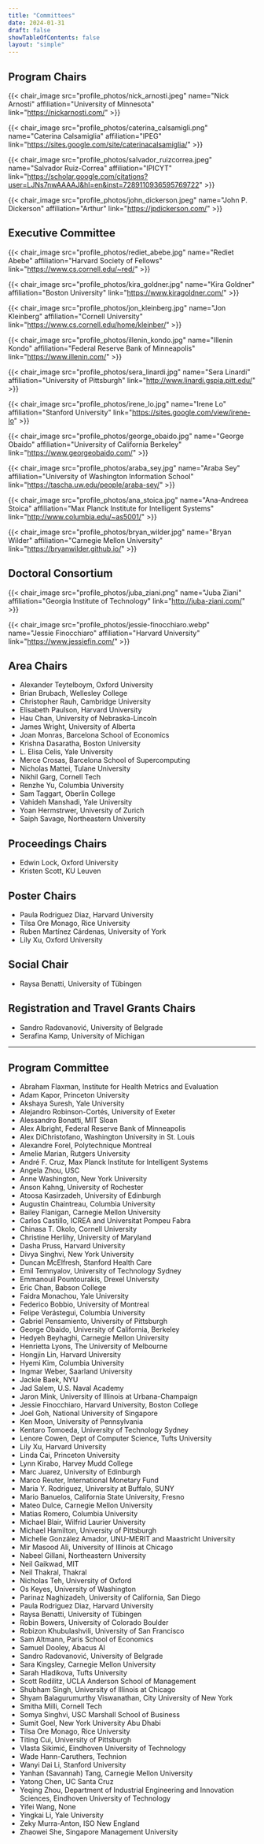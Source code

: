 ```yaml
---
title: "Committees"
date: 2024-01-31
draft: false
showTableOfContents: false
layout: "simple"
---
```


## Program Chairs
{{< chair_image src="profile_photos/nick_arnosti.jpeg" name="Nick Arnosti" affiliation="University of Minnesota" link="https://nickarnosti.com/" >}}

{{< chair_image src="profile_photos/caterina_calsamigli.png" name="Caterina Calsamiglia" affiliation="IPEG" link="https://sites.google.com/site/caterinacalsamiglia/" >}}

{{< chair_image src="profile_photos/salvador_ruizcorrea.jpeg" name="Salvador Ruiz-Correa" affiliation="IPICYT" link="https://scholar.google.com/citations?user=LJNs7nwAAAAJ&hl=en&inst=7289110936595769722" >}}

{{< chair_image src="profile_photos/john_dickerson.jpeg" name="John P. Dickerson" affiliation="Arthur" link="https://jpdickerson.com/" >}}

<!-- {{< twitter user="ACMEAAMO" id="1757795805254099256" >}} -->

## Executive Committee
{{< chair_image src="profile_photos/rediet_abebe.jpg" name="Rediet Abebe" affiliation="Harvard Society of Fellows" link="https://www.cs.cornell.edu/~red/" >}}

{{< chair_image src="profile_photos/kira_goldner.jpg" name="Kira Goldner" affiliation="Boston University" link="https://www.kiragoldner.com/" >}}

{{< chair_image src="profile_photos/jon_kleinberg.jpg" name="Jon Kleinberg" affiliation="Cornell University" link="https://www.cs.cornell.edu/home/kleinber/" >}}

{{< chair_image src="profile_photos/illenin_kondo.jpg" name="Illenin Kondo" affiliation="Federal Reserve Bank of Minneapolis" link="https://www.illenin.com/" >}}

{{< chair_image src="profile_photos/sera_linardi.jpg" name="Sera Linardi" affiliation="University of Pittsburgh" link="http://www.linardi.gspia.pitt.edu/" >}}

{{< chair_image src="profile_photos/irene_lo.jpg" name="Irene Lo" affiliation="Stanford University" link="https://sites.google.com/view/irene-lo" >}}

{{< chair_image src="profile_photos/george_obaido.jpg" name="George Obaido" affiliation="University of California Berkeley" link="https://www.georgeobaido.com/" >}}

{{< chair_image src="profile_photos/araba_sey.jpg" name="Araba Sey" affiliation="University of Washington Information School" link="https://tascha.uw.edu/people/araba-sey/" >}}

{{< chair_image src="profile_photos/ana_stoica.jpg" name="Ana-Andreea Stoica" affiliation="Max Planck Institute for Intelligent Systems" link="http://www.columbia.edu/~as5001/" >}}

{{< chair_image src="profile_photos/bryan_wilder.jpg" name="Bryan Wilder" affiliation="Carnegie Mellon University" link="https://bryanwilder.github.io/" >}}

## Doctoral Consortium
{{< chair_image src="profile_photos/juba_ziani.png" name="Juba Ziani" affiliation="Georgia Institute of Technology" link="http://juba-ziani.com/" >}}

{{< chair_image src="profile_photos/jessie-finocchiaro.webp" name="Jessie Finocchiaro" affiliation="Harvard University" link="https://www.jessiefin.com/" >}}

## Area Chairs

- Alexander Teytelboym, Oxford University
- Brian Brubach, Wellesley College
- Christopher Rauh, Cambridge University
- Elisabeth Paulson, Harvard University
- Hau Chan, University of Nebraska-Lincoln
- James Wright, University of Alberta
- Joan Monras, Barcelona School of Economics
- Krishna Dasaratha, Boston University
- L. Elisa Celis, Yale University
- Merce Crosas, Barcelona School of Supercomputing
- Nicholas Mattei, Tulane University
- Nikhil Garg, Cornell Tech
- Renzhe Yu, Columbia University
- Sam Taggart, Oberlin College
- Vahideh Manshadi, Yale University
- Yoan Hermstrwer, University of Zurich
- Saiph Savage, Northeastern University

## Proceedings Chairs
- Edwin Lock, Oxford University
- Kristen Scott, KU Leuven

## Poster Chairs
- Paula Rodriguez Diaz, Harvard University
- Tilsa Ore Monago, Rice University
- Ruben Martínez Cárdenas, University of York
- Lily Xu, Oxford University

## Social Chair
- Raysa Benatti, University of Tübingen

## Registration and Travel Grants Chairs
- Sandro Radovanović, University of Belgrade
- Serafina Kamp, University of Michigan

- - -

## Program Committee
- Abraham Flaxman, Institute for Health Metrics and Evaluation
- Adam Kapor, Princeton University
- Akshaya Suresh, Yale University
- Alejandro Robinson-Cortés, University of Exeter
- Alessandro Bonatti, MIT Sloan
- Alex Albright, Federal Reserve Bank of Minneapolis
- Alex DiChristofano, Washington University in St. Louis
- Alexandre Forel, Polytechnique Montreal
- Amelie Marian, Rutgers University
- André F. Cruz, Max Planck Institute for Intelligent Systems
- Angela Zhou, USC
- Anne Washington, New York University
- Anson Kahng, University of Rochester
- Atoosa Kasirzadeh, University of Edinburgh
- Augustin Chaintreau, Columbia University
- Bailey Flanigan, Carnegie Mellon University
- Carlos Castillo, ICREA and Universitat Pompeu Fabra
- Chinasa T. Okolo, Cornell University
- Christine Herlihy, University of Maryland
- Dasha Pruss, Harvard University
- Divya Singhvi, New York University
- Duncan McElfresh, Stanford Health Care
- Emil Temnyalov, University of Technology Sydney
- Emmanouil Pountourakis, Drexel University
- Eric Chan, Babson College
- Faidra Monachou, Yale University
- Federico Bobbio, University of Montreal
- Felipe Verástegui, Columbia University
- Gabriel Pensamiento, University of Pittsburgh
- George Obaido, University of California, Berkeley
- Hedyeh Beyhaghi, Carnegie Mellon University
- Henrietta Lyons, The University of Melbourne
- Hongjin Lin, Harvard University
- Hyemi Kim, Columbia University
- Ingmar Weber, Saarland University
- Jackie Baek, NYU
- Jad Salem, U.S. Naval Academy
- Jaron Mink, University of Illinois at Urbana-Champaign
- Jessie Finocchiaro, Harvard University, Boston College
- Joel Goh, National University of Singapore
- Ken Moon, University of Pennsylvania
- Kentaro Tomoeda, University of Technology Sydney
- Lenore Cowen, Dept of Computer Science, Tufts University
- Lily Xu, Harvard University
- Linda Cai, Princeton University
- Lynn Kirabo, Harvey Mudd College
- Marc Juarez, University of Edinburgh
- Marco Reuter, International Monetary Fund
- Maria Y. Rodriguez, University at Buffalo, SUNY
- Mario Banuelos, California State University, Fresno
- Mateo Dulce, Carnegie Mellon University
- Matias Romero, Columbia University
- Michael Blair, Wilfrid Laurier University
- Michael Hamilton, University of Pittsburgh
- Michelle González Amador, UNU-MERIT and Maastricht University
- Mir Masood Ali, University of Illinois at Chicago
- Nabeel Gillani, Northeastern University
- Neil Gaikwad, MIT
- Neil Thakral, Thakral
- Nicholas Teh, University of Oxford
- Os Keyes, University of Washington
- Parinaz Naghizadeh, University of California, San Diego
- Paula Rodriguez Diaz, Harvard University
- Raysa Benatti, University of Tübingen
- Robin Bowers, University of Colorado Boulder
- Robizon Khubulashvili, University of San Francisco
- Sam Altmann, Paris School of Economics
- Samuel Dooley, Abacus AI
- Sandro Radovanović, University of Belgrade
- Sara Kingsley, Carnegie Mellon University
- Sarah Hladikova, Tufts University
- Scott Rodilitz, UCLA Anderson School of Management
- Shubham Singh, University of Illinois at Chicago
- Shyam Balagurumurthy Viswanathan, City University of New York
- Smitha Milli, Cornell Tech
- Somya Singhvi, USC Marshall School of Business
- Sumit Goel, New York University Abu Dhabi
- Tilsa Ore Monago, Rice University
- Titing Cui, University of Pittsburgh
- Vlasta Sikimić, Eindhoven University of Technology
- Wade Hann-Caruthers, Technion
- Wanyi Dai Li, Stanford University
- Yanhan (Savannah) Tang, Carnegie Mellon University
- Yatong Chen, UC Santa Cruz
- Yeqing Zhou, Department of Industrial Engineering and Innovation Sciences, Eindhoven University of Technology
- Yifei Wang, None
- Yingkai Li, Yale University
- Zeky Murra-Anton, ISO New England
- Zhaowei She, Singapore Management University
